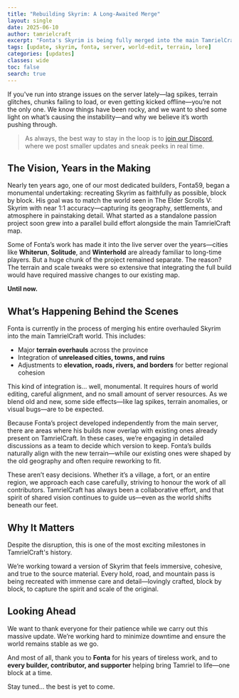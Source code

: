 ```yaml
---
title: "Rebuilding Skyrim: A Long-Awaited Merge"
layout: single
date: 2025-06-10
author: tamrielcraft
excerpt: "Fonta's Skyrim is being fully merged into the main TamrielCraft map — and it’s a massive step forward for the project."
tags: [update, skyrim, fonta, server, world-edit, terrain, lore]
categories: [updates]
classes: wide
toc: false
search: true
---
```


If you've run into strange issues on the server lately—lag spikes, terrain glitches, chunks failing to load, or even getting kicked offline—you’re not the only one. We know things have been rocky, and we want to shed some light on what’s causing the instability—and why we believe it’s worth pushing through.

> As always, the best way to stay in the loop is to [join our Discord](https://discord.gg/ApShrYn), where we post smaller updates and sneak peeks in real time.


## The Vision, Years in the Making

Nearly ten years ago, one of our most dedicated builders, Fonta59, began a monumental undertaking: recreating Skyrim as faithfully as possible, block by block. His goal was to match the world seen in The Elder Scrolls V: Skyrim with near 1:1 accuracy—capturing its geography, settlements, and atmosphere in painstaking detail. What started as a standalone passion project soon grew into a parallel build effort alongside the main TamrielCraft map.

Some of Fonta’s work has made it into the live server over the years—cities like **Whiterun**, **Solitude**, and **Winterhold** are already familiar to long-time players. But a huge chunk of the project remained separate. The reason? The terrain and scale tweaks were so extensive that integrating the full build would have required massive changes to our existing map.

**Until now.**


## What’s Happening Behind the Scenes

Fonta is currently in the process of merging his entire overhauled Skyrim into the main TamrielCraft world. This includes:

- Major **terrain overhauls** across the province  
- Integration of **unreleased cities, towns, and ruins**  
- Adjustments to **elevation, roads, rivers, and borders** for better regional cohesion

This kind of integration is... well, monumental. It requires hours of world editing, careful alignment, and no small amount of server resources. As we blend old and new, some side effects—like lag spikes, terrain anomalies, or visual bugs—are to be expected.

Because Fonta’s project developed independently from the main server, there are areas where his builds now overlap with existing ones already present on TamrielCraft. In these cases, we’re engaging in detailed discussions as a team to decide which version to keep. Fonta’s builds naturally align with the new terrain—while our existing ones were shaped by the old geography and often require reworking to fit.

These aren’t easy decisions. Whether it’s a village, a fort, or an entire region, we approach each case carefully, striving to honour the work of all contributors. TamrielCraft has always been a collaborative effort, and that spirit of shared vision continues to guide us—even as the world shifts beneath our feet.


## Why It Matters

Despite the disruption, this is one of the most exciting milestones in TamrielCraft's history.

We’re working toward a version of Skyrim that feels immersive, cohesive, and true to the source material. Every hold, road, and mountain pass is being recreated with immense care and detail—lovingly crafted, block by block, to capture the spirit and scale of the original.


## Looking Ahead

We want to thank everyone for their patience while we carry out this massive update. We’re working hard to minimize downtime and ensure the world remains stable as we go.

And most of all, thank you to **Fonta** for his years of tireless work, and to **every builder, contributor, and supporter** helping bring Tamriel to life—one block at a time.

Stay tuned... the best is yet to come.
